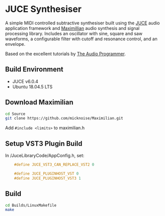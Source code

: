 # JUCE Synthesiser

A simple MIDI controlled subtractive synthesiser built using the [JUCE](https://github.com/juce-framework/JUCE) 
audio application framework and  [Maximillian](https://github.com/micknoise/Maximilian) audio synthesis 
and signal processing library. Includes an oscillator with sine, square and saw waveforms, 
a configurable filter with cutoff and resonance control, and an envelope.

Based on the excellent tutorials by [The Audio Programmer](https://github.com/TheAudioProgrammer/juceSynthFramework).

## Build Environment
* JUCE v6.0.4
* Ubuntu 18.04.5 LTS

## Download Maximilian
```bash
cd Source
git clone https://github.com/micknoise/Maximilian.git
```

Add `#include <limits>` to maximilian.h

## Setup VST3 Plugin Build

In /JuceLibraryCode/AppConfig.h, set:
```C++
    #define JUCE_VST3_CAN_REPLACE_VST2 0

    #define JUCE_PLUGINHOST_VST 0
    #define JUCE_PLUGINHOST_VST3 1
```

## Build
```bash
cd Builds/LinuxMakefile
make
```